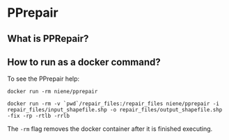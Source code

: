 # PPrepair

## What is PPRepair?

## How to run as a docker command?

To see the PPrepair help:

	docker run -rm niene/pprepair

	docker run -rm -v `pwd`/repair_files:/repair_files niene/pprepair -i repair_files/input_shapefile.shp -o repair_files/output_shapefile.shp -fix -rp -rtlb -rrlb

The `-rm` flag removes the docker container after it is finished executing. 